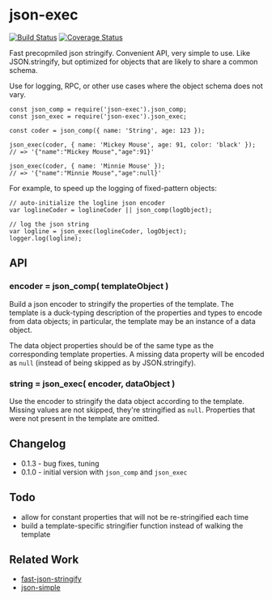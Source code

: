 json-exec
=========
[![Build Status](https://travis-ci.org/andrasq/node-json-exec.svg?branch=master)](https://travis-ci.org/andrasq/node-json-exec)
[![Coverage Status](https://coveralls.io/repos/github/andrasq/node-json-exec/badge.svg?branch=master)](https://coveralls.io/github/andrasq/node-json-exec?branch=master)

Fast precopmiled json stringify.  Convenient API, very simple to use.  Like JSON.stringify,
but optimized for objects that are likely to share a common schema.

Use for logging, RPC, or other use cases where the object schema does not vary.

    const json_comp = require('json-exec').json_comp;
    const json_exec = require('json-exec').json_exec;

    const coder = json_comp({ name: 'String', age: 123 });

    json_exec(coder, { name: 'Mickey Mouse', age: 91, color: 'black' });
    // => '{"name":"Mickey Mouse","age":91}'

    json_exec(coder, { name: 'Minnie Mouse' });
    // => '{"name":"Minnie Mouse","age":null}'

For example, to speed up the logging of fixed-pattern objects:

    // auto-initialize the logline json encoder
    var loglineCoder = loglineCoder || json_comp(logObject);

    // log the json string
    var logline = json_exec(loglineCoder, logObject);
    logger.log(logline);


API
----------------

### encoder = json_comp( templateObject )

Build a json encoder to stringify the properties of the template.  The template is a
duck-typing description of the properties and types to encode from data objects; in
particular, the template may be an instance of a data object.

The data object properties should be of the same type as the corresponding template
properties.  A missing data property will be encoded as `null` (instead of being skipped as
by JSON.stringify).


### string = json_exec( encoder, dataObject )

Use the encoder to stringify the data object according to the template.  Missing values are
not skipped, they're stringified as `null`.  Properties that were not present in the template
are omitted.


Changelog
----------------

- 0.1.3 - bug fixes, tuning
- 0.1.0 - initial version with `json_comp` and `json_exec`


Todo
----------------

- allow for constant properties that will not be re-stringified each time
- build a template-specific stringifier function instead of walking the template


Related Work
----------------

- [fast-json-stringify](http://github.com/fastify/fast-json-stringify)
- [json-simple](http://github.com/andrasq/node-json-simple)
